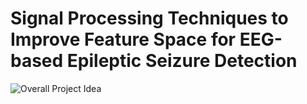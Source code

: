 # Signal Processing Techniques to Improve Feature Space for EEG-based Epileptic Seizure Detection

![Overall Project Idea](http://)
